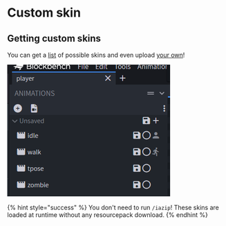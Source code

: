 # Custom skin

## Getting custom skins

You can get a [list](https://mineskin.org/gallery) of possible skins and even upload [your own](https://mineskin.org/)!

![](<../../../.gitbook/assets/image (161).png>)

{% hint style="success" %}
You don't need to run `/iazip`! These skins are loaded at runtime without any resourcepack download.
{% endhint %}
